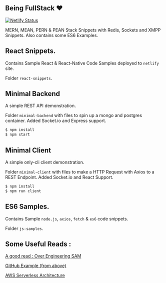 ## Being FullStack ❤️

[![Netlify Status](https://api.netlify.com/api/v1/badges/efebf3ed-578f-4ee7-aebb-97cd0cb70ea3/deploy-status)](https://app.netlify.com/sites/reactfullstack/deploys)

MERN, MEAN, PERN &amp; PEAN Stack Snippets with Redis, Sockets and XMPP Snippets. Also contains some ES6 Examples.

## React Snippets.

Contains Sample React & React-Native Code Samples deployed to ```netlify``` site.

Folder ```react-snippets```. 

## Minimal Backend 

A simple REST API demonstration. 

Folder ```minimal-backend``` with files to spin up a mongo and postgres container. 
Added Socket.io and Express support. 

```bash
$ npm install 
$ npm start
```

## Minimal Client

A simple only-cli client demonstration. 

Folder ```minimal-client``` with files to make a HTTP Request with Axios to a REST Endpoint. 
Added Socket.io and React Support. 

```bash
$ npm install 
$ npm run client
```
## ES6 Samples.

Contains Sample ```node.js```, ```axios```, ```fetch``` & ```es6``` code snippets.

Folder ```js-samples```. 

## Some Useful Reads : 

[A good read : Over Engineering SAM](https://medium.com/better-programming/automated-netlify-builds-only-when-you-need-them-723a14ad3dfb)

[GitHub Example (from above)](https://github.com/cpv123/serverless-application-coffee-shops)

[AWS Serverless Architecture](https://aws.amazon.com/serverless/sam/)